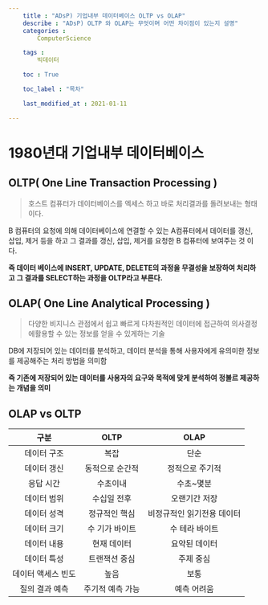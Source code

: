 ```yaml
---
    title : "ADsP) 기업내부 데이터베이스 OLTP vs OLAP"
    describe : "ADsP) OLTP 와 OLAP는 무엇이며 어떤 차이점이 있는지 설명"
    categories : 
        ComputerScience

    tags :
        빅데이터

    toc : True

    toc_label : "목차"        

    last_modified_at : 2021-01-11

---
```

# 1980년대 기업내부 데이터베이스

## OLTP( One Line Transaction Processing )

> 호스트 컴퓨터가 데이터베이스를 엑세스 하고 바로 처리결과를 돌려보내는 형태이다.

B 컴퓨터의 요청에 의해  데이터베이스에 연결할 수 있는 A컴퓨터에서 데이터를 갱신, 삽입, 제거 등을 하고 그 결과를 갱신, 삽입, 제거를 요청한 B 컴퓨터에 보여주는 것 이다.

**즉 데이터 베이스에 INSERT, UPDATE, DELETE의 과정을 무결성을 보장하여 처리하고 그 결과를 SELECT하는 과정을 OLTP라고 부른다.**

## OLAP( One Line Analytical Processing )

> 다양한 비지니스 관점에서 쉽고 빠르게 다차원적인 데이터에 접근하여 의사결정에활용할 수 있는 정보를 얻을 수 있게하는 기술

DB에 저장되어 있는 데이터를 분석하고, 데이터 분석을 통해 사용자에게 유의미한 정보를 제공해주는 처리 방법을 의미함

**즉 기존에 저장되어 있는 데이터를 사용자의 요구와 목적에 맞게 분석하여 정볼르 제공하는 개념을 의미**

## OLAP vs OLTP

| 구분  | OLTP | OLAP |
|:---------:|:---------:|:---------:|
|데이터 구조|복잡|단순|
|데이터 갱신|동적으로 순간적|정적으로 주기적|
|응답 시간|수초이내|수초~몇분|
|데이터 범위|수십일 전후|오랜기간 저장|
|데이터 성격|정규적인 핵심|비정규적인 읽기전용 데이터|
|데이터 크기|수 기가 바이트| 수 테라 바이트|
|데이터 내용|현재 데이터|요약된 데이터|
|데이터 특성|트랜잭션 중심|주제 중심|
|데이터 액세스 빈도|높음|보통|
|질의 결과 예측|주기적 예측 가능|예측 어려움|
